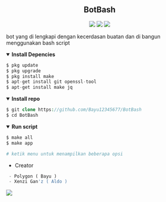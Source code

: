 <h2 align="center">BotBash</h2>
<p align="center">
  <img src="https://img.shields.io/static/v1?logo=nano&label=Language&message=Bourne+again+shell&color=green">
  <img src="https://img.shields.io/static/v1?logo=shell&label=Framework&message=Bash+id&color=green">
  <img src="https://img.shields.io/static/v1?logo=nginx&label=Feature&message=4&color=green">
</p>


bot yang di lengkapi dengan kecerdasan buatan dan di bangun menggunakan bash script 
<details open>
  <summary><strong> Install Depencies </strong></summary>

  ```php
  $ pkg update
  $ pkg upgrade
  $ pkg install make
  $ apt-get install git openssl-tool
  $ apt-get install make jq
  ```
  </details>

<details open>
  <summary><strong> Install repo </strong></summary>

  ```php
  $ git clone https://github.com/Bayu12345677/BotBash
  $ cd BotBash
  ```
  </details>

<details open>
  <summary><strong> Run script </strong></summary>

  ```php
  $ make all
  $ make app

  # ketik menu untuk menampilkan beberapa opsi
  ```
  </details>

- Creator 
```php
 - Polygon ( Bayu )
 - Xenzi Gan'z ( Aldo )
```


[![](https://img.shields.io/static/v1?logo=youtube&label=subscribe&message=Pejuang%20Kentang&color=red)](https://youtube.com/channel/UCtu-GcxKL8kJBXpR1wfMgWg)

